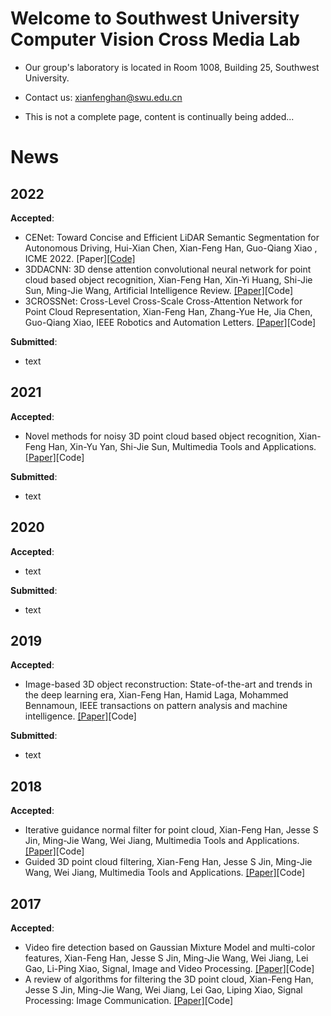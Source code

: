 # Welcome to Southwest University Computer Vision Cross Media Lab

- Our group's laboratory is located in Room 1008, Building 25, Southwest University.

- Contact us: xianfenghan@swu.edu.cn

- This is not a complete page, content is continually being added...

# News



## 2022

**Accepted**: 
- CENet: Toward Concise and Efficient LiDAR Semantic Segmentation for Autonomous Driving, Hui-Xian Chen, Xian-Feng Han, Guo-Qiang Xiao , ICME 2022. [Paper][[Code]](https://github.com/huixiancheng/CENet)
- 3DDACNN: 3D dense attention convolutional neural network for point cloud based object recognition, Xian-Feng Han, Xin-Yi Huang, Shi-Jie Sun, Ming-Jie Wang, Artificial Intelligence Review. [[Paper]](https://link.springer.com/article/10.1007/s10462-022-10165-w)[Code]
- 3CROSSNet: Cross-Level Cross-Scale Cross-Attention Network for Point Cloud Representation, Xian-Feng Han, Zhang-Yue He, Jia Chen, Guo-Qiang Xiao, IEEE Robotics and Automation Letters. [[Paper]](https://ieeexplore.ieee.org/abstract/document/9699094)[Code]

**Submitted**:
- text

## 2021

**Accepted**: 
- Novel methods for noisy 3D point cloud based object recognition, Xian-Feng Han, Xin-Yu Yan, Shi-Jie Sun, Multimedia Tools and Applications. [[Paper]](https://link.springer.com/article/10.1007/s11042-021-10794-3)[Code]

**Submitted**:
- text

## 2020

**Accepted**: 
- text

**Submitted**:
- text

## 2019

**Accepted**: 
- Image-based 3D object reconstruction: State-of-the-art and trends in the deep learning era, Xian-Feng Han, Hamid Laga, Mohammed Bennamoun, IEEE transactions on pattern analysis and machine intelligence. [[Paper]](https://ieeexplore.ieee.org/abstract/document/8908779/)[Code]

**Submitted**:
- text

## 2018

**Accepted**:
- Iterative guidance normal filter for point cloud, Xian-Feng Han, Jesse S Jin, Ming-Jie Wang, Wei Jiang, Multimedia Tools and Applications. [[Paper]](https://link.springer.com/article/10.1007/s11042-017-5258-9)[Code]
- Guided 3D point cloud filtering, Xian-Feng Han, Jesse S Jin, Ming-Jie Wang, Wei Jiang, Multimedia Tools and Applications. [[Paper]](https://link.springer.com/article/10.1007/s11042-017-5310-9)[Code]

## 2017

**Accepted**:
- Video fire detection based on Gaussian Mixture Model and multi-color features, Xian-Feng Han, Jesse S Jin, Ming-Jie Wang, Wei Jiang, Lei Gao, Li-Ping Xiao, Signal, Image and Video Processing. [[Paper]](https://link.springer.com/article/10.1007/s11760-017-1102-y)[Code]
- A review of algorithms for filtering the 3D point cloud, Xian-Feng Han, Jesse S Jin, Ming-Jie Wang, Wei Jiang, Lei Gao, Liping Xiao, Signal Processing: Image Communication. [[Paper]](https://www.sciencedirect.com/science/article/abs/pii/S0923596517300930)[Code]
